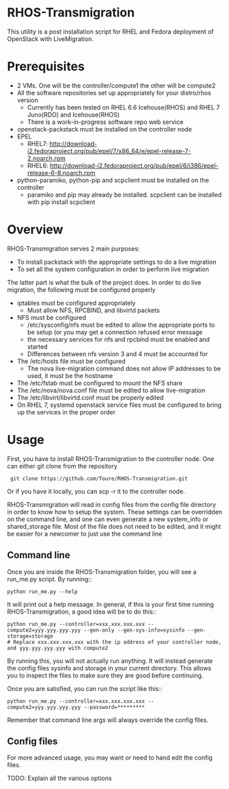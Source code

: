 # RHOS-Transmigration

This utility is a post installation script for RHEL and Fedora deployment of OpenStack with LiveMigration.

# Prerequisites

* 2 VMs.  One will be the controller/compute1 the other will be compute2
* All the software repositories set up appropriately for your distro/rhos version
  - Currently has been tested on RHEL 6.6 Icehouse(RHOS) and RHEL 7 Juno(RDO) and Icehouse(RHOS)
  - There is a work-in-progress software repo web service
* openstack-packstack must be installed on the controller node
* EPEL
  - RHEL7: http://download-i2.fedoraproject.org/pub/epel/7/x86_64/e/epel-release-7-2.noarch.rpm
  - RHEL6: http://download-i2.fedoraproject.org/pub/epel/6/i386/epel-release-6-8.noarch.rpm
* python-paramiko, python-pip and scpclient must be installed on the controller
  - paramiko and pip may already be installed.  scpclient can be installed with pip install scpclient


# Overview

RHOS-Transmigration serves 2 main purposes:

- To install packstack with the appropriate settings to do a live migration
- To set all the system configuration in order to perform live migration

The latter part is what the bulk of the project does.  In order to do live migration, the following must be configured
properly

- iptables must be configured appropriately
  - Must allow NFS, RPCBIND, and libvirtd packets
- NFS must be configured
  - /etc/sysconfig/nfs must be edited to allow the appropriate ports to be setup (or you may get a connection refused
    error message
  - the necessary services for nfs and rpcbind must be enabled and started
  - Differences between nfs version 3 and 4 must be accounted for
- The /etc/hosts file must be configured
  - The nova live-migration command does not allow IP addresses to be used, it must be the hostname
- The /etc/fstab must be configured to mount the NFS share
- The /etc/nova/nova.conf file must be edited to allow live-migration
- The /etc/libvirt/libvirtd.conf must be properly edited
- On RHEL 7, systemd openstack service files must be configured to bring up the services in the proper order

# Usage

First, you have to install RHOS-Transmigration to the controller node.  One can either git clone from the repository

     git clone https://github.com/Toure/RHOS-Transmigration.git


Or if you have it locally, you can scp -r it to the controller node.

RHOS-Transmigration will read in config files from the config file directory in order to know how to setup the
system.  These settings can be overridden on the command line, and one can even generate a new system_info or
shared_storage file.  Most of the file does not need to be edited, and it might be easier for a newcomer to just
use the command line

## Command line

Once you are inside the RHOS-Transmigration folder, you will see a run_me.py script.  By running::

    python run_me.py --help

It will print out a help message.  In general, if this is your first time running RHOS-Transmigration, a good idea
will be to do this::

    python run_me.py --controller=xxx.xxx.xxx.xxx --compute2=yyy.yyy.yyy.yyy --gen-only --gen-sys-info=sysinfo --gen-storage=storage
    # Replace xxx.xxx.xxx.xxx with the ip address of your controller node, and yyy.yyy.yyy.yyy with compute2

By running this, you will not actually run anything.  It will instead generate the config files sysinfo and storage
in your current directory.  This allows you to inspect the files to make sure they are good before continuing.

Once you are satisfied, you can run the script like this::

    python run_me.py --controller=xxx.xxx.xxx.xxx --compute2=yyy.yyy.yyy.yyy --password=*********


Remember that command line args will always override the config files.

## Config files

For more advanced usage, you may want or need to hand edit the config files.

TODO: Explain all the various options
